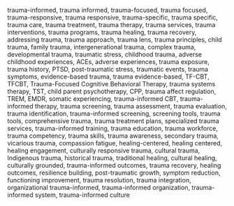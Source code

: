 trauma-informed, trauma informed, trauma-focused, trauma focused, trauma-responsive, trauma responsive, trauma-specific, trauma specific, trauma care, trauma treatment, trauma therapy, trauma services, trauma interventions, trauma programs, trauma healing, trauma recovery, addressing trauma, trauma approach, trauma lens, trauma principles, child trauma, family trauma, intergenerational trauma, complex trauma, developmental trauma, traumatic stress, childhood trauma, adverse childhood experiences, ACEs, adverse experiences, trauma exposure, trauma history, PTSD, post-traumatic stress, traumatic events, trauma symptoms, evidence-based trauma, trauma evidence-based, TF-CBT, TFCBT, Trauma-Focused Cognitive Behavioral Therapy, trauma systems therapy, TST, child parent psychotherapy, CPP, trauma affect regulation, TREM, EMDR, somatic experiencing, trauma-informed CBT, trauma-informed therapy, trauma screening, trauma assessment, trauma evaluation, trauma identification, trauma-informed screening, screening tools, trauma tools, comprehensive trauma, trauma treatment plans, specialized trauma services, trauma-informed training, trauma education, trauma workforce, trauma competency, trauma skills, trauma awareness, secondary trauma, vicarious trauma, compassion fatigue, healing-centered, healing centered, healing engagement, culturally responsive trauma, cultural trauma, Indigenous trauma, historical trauma, traditional healing, cultural healing, culturally grounded, trauma-informed outcomes, trauma recovery, healing outcomes, resilience building, post-traumatic growth, symptom reduction, functioning improvement, trauma resolution, trauma integration, organizational trauma-informed, trauma-informed organization, trauma-informed system, trauma-informed culture